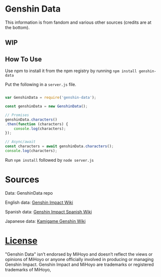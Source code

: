 # Genshin Data

This information is from fandom and various other sources (credits are at the bottom).

## WIP

## How To Use

Use npm to install it from the npm registry by running `npm install genshin-data`

Put the following in a `server.js` file.

```Javascript

var GenshinData = require('genshin-data');

const genshinData = new GenshinData();

// Promises
genshinData.characters()
.then(function (characters) {
    console.log(characters);
});

// Async/await
const characters = await genshinData.characters();
console.log(characters);
```

Run `npm install` followed by `node server.js`

# Sources

Data: GenshinData repo

English data: [Genshin Impact Wiki](https://genshin-impact.fandom.com/)

Spanish data: [Genshin Impact Spanish Wiki](https://genshin-impact.fandom.com/es/)

Japanese data: [Kamigame Genshin Wiki](https://kamigame.jp/genshin/index.html)


# [License](LICENSE)
"Genshin Data" isn’t endorsed by MiHoyo and doesn’t reflect the views or opinions of MiHoyo or anyone officially involved in producing or managing Genshin Impact. Genshin Impact and MiHoyo are trademarks or registered trademarks of MiHoyo,
